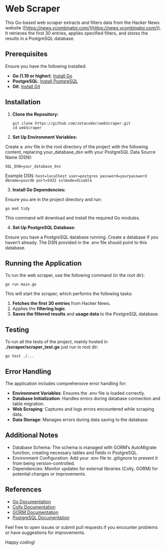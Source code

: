 # Web Scraper

This Go-based web scraper extracts and filters data from the Hacker News website ([https://news.ycombinator.com/](https://news.ycombinator.com/)). It retrieves the first 30 entries, applies specified filters, and stores the results in a PostgreSQL database.

## Prerequisites

Ensure you have the following installed:

- **Go (1.19 or higher)**: [Install Go](https://golang.org/doc/install)
- **PostgreSQL**: [Install PostgreSQL](https://www.postgresql.org/download/)
- **Git**: [Install Git](https://git-scm.com/book/en/v2/Getting-Started-Installing-Git)

## Installation

1. **Clone the Repository:**

   ```
   git clone https://github.com/zetacoder/webScraper.git
   cd webScraper
   ```

2. **Set Up Environment Variables:**

Create a .env file in the root directory of the project with the following content, replacing your_database_dsn with your PostgreSQL Data Source Name (DSN):
   
   ```
   SQL_DSN=your_database_dsn
   ```

   Example DSN: `host=localhost user=postgres password=yourpassword dbname=yourdb port=5432 sslmode=disable`



3. **Install Go Dependencies:**

Ensure you are in the project directory and run:

```
go mod tidy
```

This command will download and install the required Go modules.


4. **Set Up PostgreSQL Database:**

Ensure you have a PostgreSQL database running. Create a database if you haven’t already. The DSN provided in the .env file should point to this database.


## Running the Application

To run the web scraper, use the following command (in the root dir):

```
go run main.go
```
    
This will start the scraper, which performs the following tasks:

1. **Fetches the first 30 entries** from Hacker News.
2. Applies the **filtering logic**.
3. **Saves the filtered results** and **usage data** to the PostgreSQL database.


## Testing

To run all the tests of the project, mainly hosted in **./scraper/scraper_test.go** just run in root dir:

   ```
go test ./...
   ```
   

## Error Handling

The application includes comprehensive error handling for:

* **Environment Variables**: Ensures the .env file is loaded correctly.
* **Database Initialization**: Handles errors during database connection and table migration.
* **Web Scraping**: Captures and logs errors encountered while scraping data.
* **Data Storage**: Manages errors during data saving to the database.


## Additional Notes

* Database Schema: The schema is managed with GORM’s AutoMigrate function, creating necessary tables and fields in PostgreSQL.
* Environment Configuration: Add your .env file to .gitignore to prevent it from being version-controlled.
* Dependencies: Monitor updates for external libraries (Colly, GORM) for potential changes or improvements.


## References
* [Go Documentation](https://go.dev/)
* [Colly Documentation](https://github.com/gocolly/colly)
* [GORM Documentation](https://gorm.io/)
* [PostgreSQL Documentation](https://www.postgresql.org/docs/current/intro-whatis.html)

Feel free to open issues or submit pull requests if you encounter problems or have suggestions for improvements.

Happy coding!
